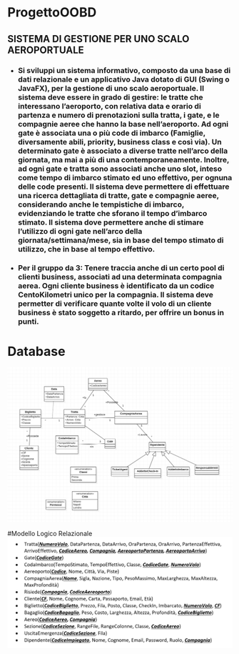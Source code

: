 # ProgettoOOBD
## SISTEMA DI GESTIONE PER UNO SCALO AEROPORTUALE
- ### Si sviluppi un sistema informativo, composto da una base di dati relazionale e un applicativo Java dotato di GUI (Swing o JavaFX), per la gestione di uno scalo aeroportuale. Il sistema deve essere in grado di gestire: le tratte che interessano l’aeroporto, con relativa data e orario di partenza e numero di prenotazioni sulla tratta, i gate, e le compagnie aeree che hanno la base nell’aeroporto. Ad ogni gate è associata una o più code di imbarco (Famiglie, diversamente abili, priority, business class e così via). Un determinato gate è associato a diverse tratte nell’arco della giornata, ma mai a più di una contemporaneamente. Inoltre, ad ogni gate e tratta sono associati anche uno slot, inteso come tempo di imbarco stimato ed uno effettivo, per ognuna delle code presenti. Il sistema deve permettere di effettuare una ricerca dettagliata di tratte, gate e compagnie aeree, considerando anche le tempistiche di imbarco, evidenziando le tratte che sforano il tempo d’imbarco stimato. Il sistema dove permettere anche di stimare l’utilizzo di ogni gate nell’arco della giornata/settimana/mese, sia in base del tempo stimato di utilizzo, che in base al tempo effettivo.
- ### Per il gruppo da 3: Tenere traccia anche di un certo pool di clienti business, associati ad una determinata compagnia aerea. Ogni cliente business è identificato da un codice CentoKilometri unico per la compagnia. Il sistema deve permetter di verificare quante volte il volo di un cliente business è stato soggetto a ritardo, per offrire un bonus in punti.

# Database
![](Database.png)

#Modello Logico Relazionale
![](ModelloLogicoRelazionale.png)
